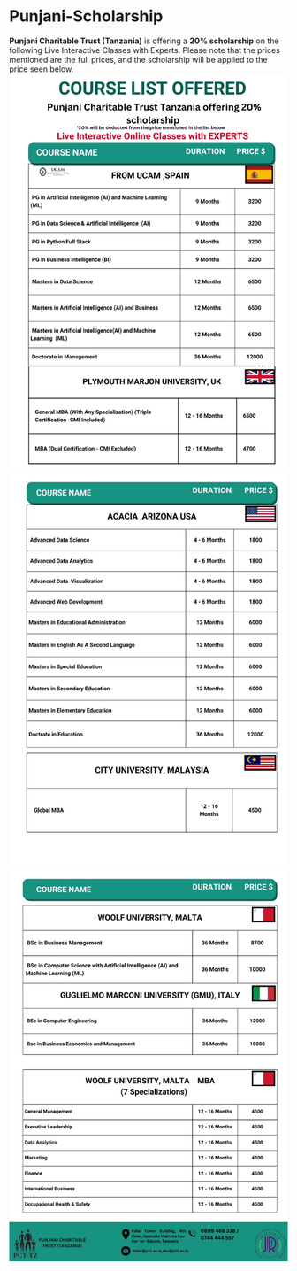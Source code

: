 # Punjani-Scholarship
**Punjani Charitable Trust (Tanzania)** is offering a **20% scholarship** on the following Live Interactive Classes with Experts. Please note that the prices mentioned are the full prices, and the scholarship will be applied to the price seen below.
![List1](1.jpg)
![List2](2.jpg)
![List3](3.jpg)

